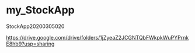 # my_StockApp
StockApp20200305020

https://drive.google.com/drive/folders/1jZyeaZ2JCGNTQbFWkpkWuPYPrnkE8hb9?usp=sharing
